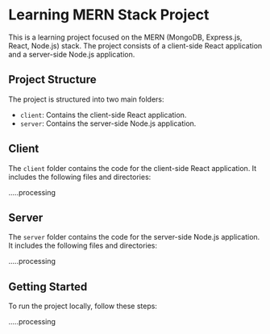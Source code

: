 # Learning MERN Stack Project

This is a learning project focused on the MERN (MongoDB, Express.js, React, Node.js) stack. The project consists of a client-side React application and a server-side Node.js application.

## Project Structure

The project is structured into two main folders:

- `client`: Contains the client-side React application.
- `server`: Contains the server-side Node.js application.

## Client

The `client` folder contains the code for the client-side React application. It includes the following files and directories:

.....processing

## Server

The `server` folder contains the code for the server-side Node.js application. It includes the following files and directories:

.....processing

## Getting Started

To run the project locally, follow these steps:

.....processing
